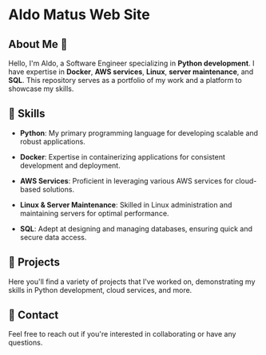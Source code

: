 # Aldo Matus Web Site

## About Me :wave:

Hello, I'm Aldo, a Software Engineer specializing in **Python development**. I have expertise in **Docker**, **AWS services**, **Linux**, **server maintenance**, and **SQL**. This repository serves as a portfolio of my work and a platform to showcase my skills.

## :toolbox: Skills

- **Python**: My primary programming language for developing scalable and robust applications.

- **Docker**: Expertise in containerizing applications for consistent development and deployment.

- **AWS Services**: Proficient in leveraging various AWS services for cloud-based solutions.

- **Linux & Server Maintenance**: Skilled in Linux administration and maintaining servers for optimal performance.

- **SQL**: Adept at designing and managing databases, ensuring quick and secure data access.

## :file_folder: Projects

Here you'll find a variety of projects that I've worked on, demonstrating my skills in Python development, cloud services, and more.

## :email: Contact

Feel free to reach out if you're interested in collaborating or have any questions.
